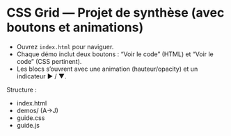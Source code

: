 # CSS Grid — Projet de synthèse (avec boutons et animations)

- Ouvrez `index.html` pour naviguer.
- Chaque démo inclut deux boutons : “Voir le code” (HTML) et “Voir le code” (CSS pertinent).
- Les blocs s’ouvrent avec une animation (hauteur/opacity) et un indicateur ▶ / ▼.

Structure :
- index.html
- demos/ (A→J)
- guide.css
- guide.js
